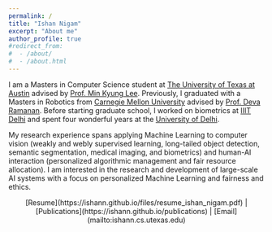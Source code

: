 ```yaml
---
permalink: /
title: "Ishan Nigam"
excerpt: "About me"
author_profile: true
#redirect_from: 
#  - /about/
#  - /about.html
---
```



I am a Masters in Computer Science student at [The University of Texas at Austin](https://www.cs.utexas.edu) advised by [Prof. Min Kyung Lee](http://minlee.net). Previously, I graduated with a Masters in Robotics from [Carnegie Mellon University](https://www.ri.cmu.edu) advised by [Prof. Deva Ramanan](https://www.cs.cmu.edu/~deva/). Before starting graduate school, I worked on biometrics at [IIIT Delhi](http://iab-rubric.org) and spent four wonderful years at the [University of Delhi](http://www.nsut.ac.in/en/home).

My research experience spans applying Machine Learning to computer vision (weakly and webly supervised learning, long-tailed object detection, semantic segmentation, medical imaging, and biometrics) and human-AI interaction (personalized algorithmic management and fair resource allocation). I am interested in the research and development of large-scale AI systems with a focus on personalized Machine Learning and fairness and ethics.

<p style="text-align: center;"> [Resume](https://ishann.github.io/files/resume_ishan_nigam.pdf) | [Publications](https://ishann.github.io/publications) | [Email](mailto:ishann.cs.utexas.edu) </p>

